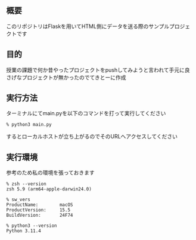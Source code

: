 ## 概要
<p>このリポジトリはFlaskを用いてHTML側にデータを送る際のサンプルプロジェクトです<br /></p>

## 目的
<p>授業の課題で何か昔やったプロジェクトをpushしてみようと言われて手元に良さげなプロジェクトが無かったのでてきとーに作成<br /></p>

## 実行方法
<p>ターミナルにてmain.pyを以下のコマンドを打って実行してください<br /></p>

```
% python3 main.py
```

<p>するとローカルホストが立ち上がるのでそのURLへアクセスしてください<br /></p>

## 実行環境
<p>参考のため私の環境を張っておきます<br /></p>

```
% zsh --version
zsh 5.9 (arm64-apple-darwin24.0)

% sw_vers
ProductName:		macOS
ProductVersion:		15.5
BuildVersion:		24F74

% python3 --version
Python 3.11.4
```